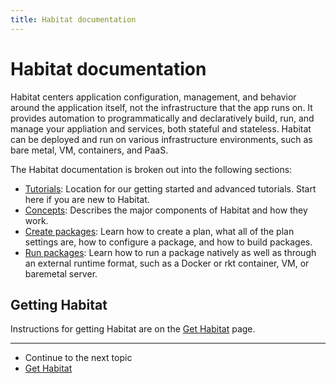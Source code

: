 ```yaml
---
title: Habitat documentation
---
```


# Habitat documentation

Habitat centers application configuration, management, and behavior around the application itself, not the infrastructure that the app runs on. It provides automation to programmatically and declaratively build, run, and manage your appliation and services, both stateful and stateless. Habitat can be deployed and run on various infrastructure environments, such as bare metal, VM, containers, and PaaS.

The Habitat documentation is broken out into the following sections:

- [Tutorials](/tutorials): Location for our getting started and advanced tutorials. Start here if you are new to Habitat.
- [Concepts](/docs/concepts-overview): Describes the major components of Habitat and how they work.
- [Create packages](/docs/create-packages-overview): Learn how to create a plan, what all of the plan settings are, how to configure a package, and how to build packages.
- [Run packages](/docs/run-packages-overview): Learn how to run a package natively as well as through an external runtime format, such as a Docker or rkt container, VM, or baremetal server.

## Getting Habitat

Instructions for getting Habitat are on the [Get Habitat](/docs/get-habitat) page.

<hr>
<ul class="main-content--link-nav">
  <li>Continue to the next topic</li>
  <li><a href="/docs/get-habitat">Get Habitat</a></li>
</ul>
